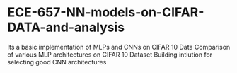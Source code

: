 # ECE-657-NN-models-on-CIFAR-DATA-and-analysis
Its a basic implementation of MLPs and CNNs on CIFAR 10 Data
Comparison of various MLP architectures on CIFAR 10 Dataset
Building intiution for selecting good CNN architectures
